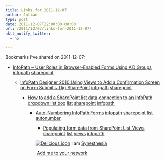 ```yaml
---
title: Links for 2011-12-07
author: Julian
type: post
date: 2011-12-07T22:00:00+00:00
url: /2011/12/07/links-for-2011-12-07/
aktt_notify_twitter:
  - no

---
```

Bookmarks I&#8217;ve shared on 2011-12-07:

  * [InfoPath &ndash; User Roles in Browser-Enabled Forms Using AD Groups][1] 
    [infopath][2] [sharepoint][3] </li> 
    
      * [InfoPath Designer 2010:Using Views to Add a Confirmation Screen on Form Submit ~ Dig SharePoint][4] 
        [infopath][2] [sharepoint][3] </li> 
        
          * [How to add a SharePoint list data connection to an InfoPath dropdown list box][5] 
            [list][6] [sharepoint][3] [infopath][2] </li> 
            
              * [Auto-Numbering InfoPath Forms][7] 
                [infopath][2] [sharepoint][3] [list][6] [autonumber][8] </li> 
                
                  * [Populating form data from SharePoint List Views][9] 
                    [sharepoint][3] [list][6] [views][10] [infopath][2] </li> </ul> 
                    
                    <p class="deliciouslink">
                      <a href="https://del.icio.us/synesthesia" title="See all my bookmarks on del.icio.us"><img src="https://www.synesthesia.co.uk/images/deliciousicon.jpg" alt="Delicious icon" /></a>&nbsp;I am <a href="https://del.icio.us/synesthesia" title="See all my bookmarks on del.icio.us">Synesthesia</a>
                    </p>
                    
                    <p class="deliciouslink">
                      <a href="https://del.icio.us/network?add=synesthesia" title="Add me to your del.icio.us network"><img src="https://www.synesthesia.co.uk/images/add.gif" alt="" /></a>&nbsp;<a href="https://del.icio.us/network?add=synesthesia" title="Add me to your del.icio.us network">Add me to your network</a>
                    </p>

 [1]: https://claytoncobb.wordpress.com/2009/07/19/infopath-user-roles-in-browser-enabled-forms-using-groups
 [2]: https://www.delicious.com/synesthesia/infopath
 [3]: https://www.delicious.com/synesthesia/sharepoint
 [4]: https://digsharepoint.blogspot.com/2011/06/infopath-designer-2010using-views-to.html
 [5]: https://www.codeproject.com/KB/sharepoint/InfopathSharePointList.aspx
 [6]: https://www.delicious.com/synesthesia/list
 [7]: https://claytoncobb.wordpress.com/2009/06/15/auto-numbering-infopath-forms
 [8]: https://www.delicious.com/synesthesia/autonumber
 [9]: https://blogs.msdn.com/b/infopath/archive/2007/01/15/populating-form-data-from-sharepoint-list-views.aspx
 [10]: https://www.delicious.com/synesthesia/views
